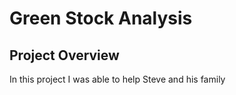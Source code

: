 # Green Stock Analysis
## Project Overview
In this project I was able to help Steve and his family 
